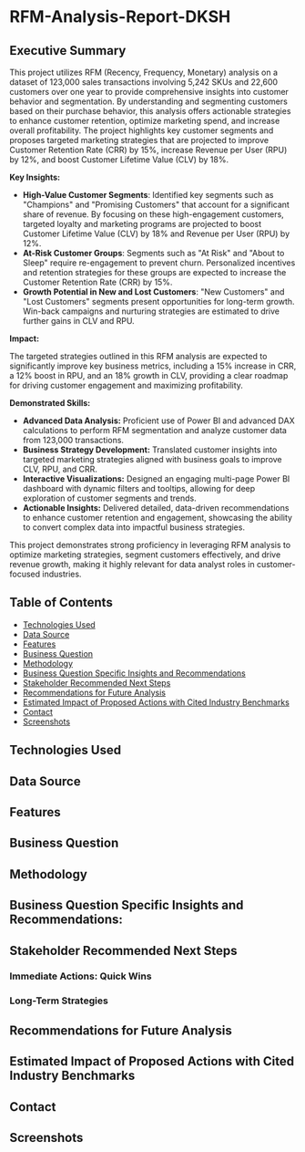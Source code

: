 # RFM-Analysis-Report-DKSH
## Executive Summary
This project utilizes RFM (Recency, Frequency, Monetary) analysis on a dataset of 123,000 sales transactions involving 5,242 SKUs and 22,600 customers over one year to provide comprehensive insights into customer behavior and segmentation. By understanding and segmenting customers based on their purchase behavior, this analysis offers actionable strategies to enhance customer retention, optimize marketing spend, and increase overall profitability. The project highlights key customer segments and proposes targeted marketing strategies that are projected to improve Customer Retention Rate (CRR) by 15%, increase Revenue per User (RPU) by 12%, and boost Customer Lifetime Value (CLV) by 18%.

**Key Insights:**

- **High-Value Customer Segments**: Identified key segments such as "Champions" and "Promising Customers" that account for a significant share of revenue. By focusing on these high-engagement customers, targeted loyalty and marketing programs are projected to boost Customer Lifetime Value (CLV) by 18% and Revenue per User (RPU) by 12%.
- **At-Risk Customer Groups**: Segments such as "At Risk" and "About to Sleep" require re-engagement to prevent churn. Personalized incentives and retention strategies for these groups are expected to increase the Customer Retention Rate (CRR) by 15%.
- **Growth Potential in New and Lost Customers**: "New Customers" and "Lost Customers" segments present opportunities for long-term growth. Win-back campaigns and nurturing strategies are estimated to drive further gains in CLV and RPU.
  
**Impact:**

The targeted strategies outlined in this RFM analysis are expected to significantly improve key business metrics, including a 15% increase in CRR, a 12% boost in RPU, and an 18% growth in CLV, providing a clear roadmap for driving customer engagement and maximizing profitability.

**Demonstrated Skills:**

- **Advanced Data Analysis:** Proficient use of Power BI and advanced DAX calculations to perform RFM segmentation and analyze customer data from 123,000 transactions.
- **Business Strategy Development:** Translated customer insights into targeted marketing strategies aligned with business goals to improve CLV, RPU, and CRR.
- **Interactive Visualizations:** Designed an engaging multi-page Power BI dashboard with dynamic filters and tooltips, allowing for deep exploration of customer segments and trends.
- **Actionable Insights:** Delivered detailed, data-driven recommendations to enhance customer retention and engagement, showcasing the ability to convert complex data into impactful business strategies.

This project demonstrates strong proficiency in leveraging RFM analysis to optimize marketing strategies, segment customers effectively, and drive revenue growth, making it highly relevant for data analyst roles in customer-focused industries.

## Table of Contents
- [Technologies Used](#Technologies-Used)
- [Data Source](#Data-Source)
- [Features](#Features)
- [Business Question](#Business-Question)
- [Methodology](#Methodology)
- [Business Question Specific Insights and Recommendations](#Business-Question-Specific-Insights-and-Recommendations)
- [Stakeholder Recommended Next Steps](#Stakeholder-Recommended-Next-Steps)
- [Recommendations for Future Analysis](#Recommendations-for-Future-Analysis)
- [Estimated Impact of Proposed Actions with Cited Industry Benchmarks](#Estimated-Impact-of-Proposed-Actions-with-Cited-Industry-Benchmarks)
- [Contact](#Contact)
- [Screenshots](#Screenshots)

## Technologies Used
## Data Source
## Features
## Business Question
## Methodology
## Business Question Specific Insights and Recommendations:
## Stakeholder Recommended Next Steps
### Immediate Actions: Quick Wins
### Long-Term Strategies
## Recommendations for Future Analysis
## Estimated Impact of Proposed Actions with Cited Industry Benchmarks
## Contact
## Screenshots
